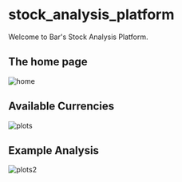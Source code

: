 # stock_analysis_platform

Welcome to Bar's Stock Analysis Platform. 

## The home page
![home](https://user-images.githubusercontent.com/65648983/209152417-dd3d6ad9-1cd4-4425-b26c-6f560913950b.png)


## Available Currencies
![plots](https://user-images.githubusercontent.com/65648983/209152525-a796c902-56cc-4d13-9de8-51a0c9d55e7b.png)


## Example Analysis
![plots2](https://user-images.githubusercontent.com/65648983/209152563-36b1e521-4aa4-4aa7-95dc-26f6555f226e.png)
